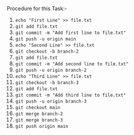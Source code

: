 Procedure for this Task:-
1. `echo "First Line" >> file.txt`  
2. `git add file.txt`  
3. `git commit -m "Add first line to file.txt"`  
4. `git push -u origin main`  
5. `echo "Second Line" >> file.txt`  
6. `git checkout -b branch-2`  
7. `git add file.txt`  
8. `git commit -m "Add second line to file.txt"`  
9. `git push -u origin branch-2`  
10. `echo "Third Line" >> file.txt`  
11. `git checkout -b branch-3`  
12. `git add file.txt`  
13. `git commit -m "Add third line to file.txt"`  
14. `git push -u origin branch-3`  
15. `git checkout main`  
16. `git merge branch-2`  
17. `git merge branch-3`  
18. `git push origin main`  
